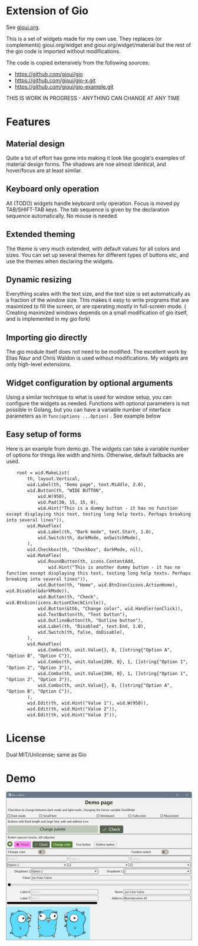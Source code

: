 # Extension of Gio

See [gioui.org](https://gioui.org).

This is a set of widgets made for my own use. They replaces (or complements) gioui.org/widget and
gioui.org/widget/material but the rest of the gio code is imported without modifications.

The code is copied extensively from the following sources:

* https://github.com/gioui/gio
* https://github.com/gioui/gio-x.git
* https://github.com/gioui/gio-example.git

THIS IS WORK IN PROGRESS - ANYTHING CAN CHANGE AT ANY TIME

# Features

## Material design

Quite a lot of effort has gone into making it look like google's examples of material design forms. The shadows are noe
almost identical, and hover/focus are at least similar.

## Keyboard only operation

All (TODO) widgets handle keyboard only operation. Focus is moved py TAB/SHIFT-TAB keys. The tab sequence is given by
the declaration sequence automatically. No mouse is needed.

## Extended theming

The theme is very much extended, with default values for all colors and sizes. You can set up several themes for
different types of buttons etc, and use the themes when declaring the widgets.

## Dynamic resizing

Everything scales with the text size, and the text size is set automatically as a fraction of the window size. This
makes it easy to write programs that are maximized to fill the screen, or are operating mostly in full-screen mode. (
Creating maximized windows depends on a small modification of gio itself, and is implemented in my gio fork)

## Importing gio directly

The gio module itself does not need to be modified. The excellent work by Elias Naur and Chris Waldon is used without
modifications. My widgets are only high-level extensions.

## Widget configuration by optional arguments

Using a similar technique to what is used for window setup, you can configure the widgets as needed. Functions with
optional parameters is not possible in Golang, but you can have a variable number of interface parameters as
in ```func(options ...Option)``` . See example below

## Easy setup of forms

Here is an example from demo.go. The widgets can take a variable number of options for things like width and hints.
Otherwise, default fallbacks are used.

```
	root = wid.MakeList(
		th, layout.Vertical,
		wid.Label(th, "Demo page", text.Middle, 2.0),
		wid.Button(th, "WIDE BUTTON",
			wid.W(950),
			wid.Pad(30, 15, 15, 0),
			wid.Hint("This is a dummy button - it has no function except displaying this text, testing long help texts. Perhaps breaking into several lines")),
		wid.MakeFlex(
			wid.Label(th, "Dark mode", text.Start, 1.0),
			wid.Switch(th, darkMode, onSwitchMode),
		),
		wid.Checkbox(th, "Checkbox", darkMode, nil),
		wid.MakeFlex(
			wid.RoundButton(th, icons.ContentAdd,
				wid.Hint("This is another dummy button - it has no function except displaying this text, testing long help texts. Perhaps breaking into several lines")),
			wid.Button(th, "Home", wid.BtnIcon(icons.ActionHome), wid.Disable(&darkMode)),
			wid.Button(th, "Check", wid.BtnIcon(icons.ActionCheckCircle)),
			wid.Button(&thb, "Change color", wid.Handler(onClick)),
			wid.TextButton(th, "Text button"),
			wid.OutlineButton(th, "Outline button"),
			wid.Label(th, "Disabled", text.End, 1.0),
			wid.Switch(th, false, doDisable),
		),
		wid.MakeFlex(
			wid.Combo(th, unit.Value{}, 0, []string{"Option A", "Option B", "Option C"}),
			wid.Combo(th, unit.Value{200, 0}, 1, []string{"Option 1", "Option 2", "Option 3"}),
			wid.Combo(th, unit.Value{300, 0}, 1, []string{"Option 1", "Option 2", "Option 3"}),
			wid.Combo(th, unit.Value{}, 0, []string{"Option A", "Option B", "Option C"}),
		),
		wid.Edit(th, wid.Hint("Value 1"), wid.W(950)),
		wid.Edit(th, wid.Hint("Value 2")),
		wid.Edit(th, wid.Hint("Value 3")),
```

# License

Dual MIT/Unlicense; same as Gio

# Demo

![Demo.go](https://github.com/jkvatne/gio-v/blob/main/demo.png)
